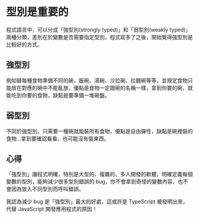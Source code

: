 # 型別是重要的

程式語言中，可以分成「強型別(strongly typed)」和「弱型別(weakly typed)」兩種分類，差別在於變數是否需要指定型別，程式寫多了之後，開始覺得強型別是比較好的方式。

## 強型別

例如替每種食物準備不同的碗，飯碗、湯碗、沙拉碗、拉麵碗等等，並規定食物只能放在對應的碗中不能亂放，優點是食物一定跟碗的名稱一樣，拿到你要的碗，就能吃到你要的食物，缺點是要準備一堆碗盤。

## 弱型別

不同於強型別，只需要一種碗就能裝所有食物，優點是自由彈性，缺點是碗裡裝的食物...拿到要確認看看，也可能沒有裝東西。

## 心得

「強型別」讓程式明確，特別是大型的、複雜的、多人開發的軟體，明確定義每個變數的型別，能夠減少很多型別錯誤的 bug，你不會拿到奇怪的變數內容，也不會因為放入不同型別而呼叫錯誤。

我認為減少 bug 是「強型別」最大的好處，這或許是 TypeScript 被發明出來，代替 JavaScript 開發應用程式的原因！
